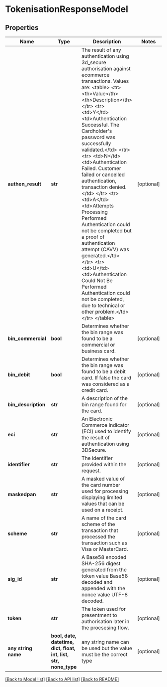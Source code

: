 # TokenisationResponseModel


## Properties
Name | Type | Description | Notes
------------ | ------------- | ------------- | -------------
**authen_result** | **str** | The result of any authentication using 3d_secure authorisation against ecommerce transactions. Values are:  &lt;table&gt; &lt;tr&gt; &lt;th&gt;Value&lt;/th&gt; &lt;th&gt;Description&lt;/th&gt; &lt;/tr&gt; &lt;tr&gt; &lt;td&gt;Y&lt;/td&gt; &lt;td&gt;Authentication Successful. The Cardholder&#39;s password was successfully validated.&lt;/td&gt; &lt;/tr&gt; &lt;tr&gt; &lt;td&gt;N&lt;/td&gt; &lt;td&gt;Authentication Failed. Customer failed or cancelled authentication, transaction denied.&lt;/td&gt; &lt;/tr&gt; &lt;tr&gt; &lt;td&gt;A&lt;/td&gt; &lt;td&gt;Attempts Processing Performed Authentication could not be completed but a proof of authentication attempt (CAVV) was generated.&lt;/td&gt; &lt;/tr&gt; &lt;tr&gt; &lt;td&gt;U&lt;/td&gt; &lt;td&gt;Authentication Could Not Be Performed Authentication could not be completed, due to technical or other problem.&lt;/td&gt; &lt;/tr&gt; &lt;/table&gt;  | [optional] 
**bin_commercial** | **bool** | Determines whether the bin range was found to be a commercial or business card. | [optional] 
**bin_debit** | **bool** | Determines whether the bin range was found to be a debit card. If false the card was considered as a credit card. | [optional] 
**bin_description** | **str** | A description of the bin range found for the card. | [optional] 
**eci** | **str** | An Electronic Commerce Indicator (ECI) used to identify the result of authentication using 3DSecure.  | [optional] 
**identifier** | **str** | The identifier provided within the request. | [optional] 
**maskedpan** | **str** | A masked value of the card number used for processing displaying limited values that can be used on a receipt.  | [optional] 
**scheme** | **str** | A name of the card scheme of the transaction that processed the transaction such as Visa or MasterCard.  | [optional] 
**sig_id** | **str** | A Base58 encoded SHA-256 digest generated from the token value Base58 decoded and appended with the nonce value UTF-8 decoded. | [optional] 
**token** | **str** | The token used for presentment to authorisation later in the procsesing flow. | [optional] 
**any string name** | **bool, date, datetime, dict, float, int, list, str, none_type** | any string name can be used but the value must be the correct type | [optional]

[[Back to Model list]](../README.md#documentation-for-models) [[Back to API list]](../README.md#documentation-for-api-endpoints) [[Back to README]](../README.md)


